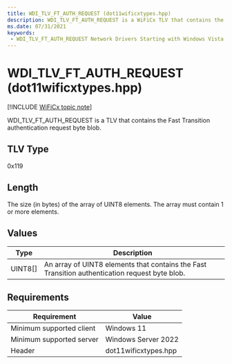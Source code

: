 ```yaml
---
title: WDI_TLV_FT_AUTH_REQUEST (dot11wificxtypes.hpp)
description: WDI_TLV_FT_AUTH_REQUEST is a WiFiCx TLV that contains the Fast Transition authentication request byte blob.
ms.date: 07/31/2021
keywords:
 - WDI_TLV_FT_AUTH_REQUEST Network Drivers Starting with Windows Vista
---
```


# WDI\_TLV\_FT\_AUTH\_REQUEST (dot11wificxtypes.hpp)

[!INCLUDE [WiFiCx topic note](../includes/wificx-version-warning.md)]


WDI\_TLV\_FT\_AUTH\_REQUEST is a TLV that contains the Fast Transition authentication request byte blob.

## TLV Type


0x119

## Length


The size (in bytes) of the array of UINT8 elements. The array must contain 1 or more elements.

## Values


| Type      | Description                                                                                    |
|-----------|------------------------------------------------------------------------------------------------|
| UINT8\[\] | An array of UINT8 elements that contains the Fast Transition authentication request byte blob. |

 

## Requirements

|Requirement|Value|
|--- |--- |
|Minimum supported client|Windows 11|
|Minimum supported server|Windows Server 2022|
|Header|dot11wificxtypes.hpp|

 

 




